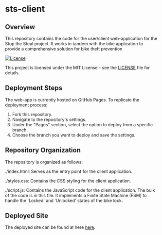 # sts-client

## Overview
This repository contains the code for the user/client web-application for the Stop the Steal project. It works in tandem with the bike application to provide a comprehensive solution for bike theft prevention.

[![License](https://img.shields.io/badge/License-MIT-blue.svg)](LICENSE)

This project is licensed under the MIT License - see the [LICENSE](LICENSE) file for details.

## Deployment Steps
The web-app is currently hosted on GitHub Pages. To replicate the deployment process:

1. Fork this repository.
2. Navigate to the repository's settings.
3. Under the "Pages" section, select the option to deploy from a specific branch.
4. Choose the branch you want to deploy and save the settings.

## Repository Organization

The repository is organized as follows:

./index.html: Serves as the entry point for the client application.

./styles.css: Contains the CSS styling for the client application.

./script.js: Contains the JavaScript code for the client application. The bulk of the code is in this file. It implements a Finite State Machine (FSM) to handle the 'Locked' and 'Unlocked' states of the bike lock.

## Deployed Site 
The deployed site can be found at here [here](https://ggopalai.github.io/sts-client/).

